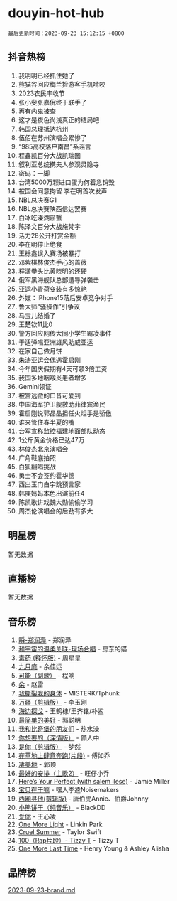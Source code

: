 # douyin-hot-hub

`最后更新时间：2023-09-23 15:12:15 +0800`

## 抖音热榜

1. 我明明已经抓住她了
1. 熊猫谷回应梅兰捡游客手机啃咬
1. 2023农民丰收节
1. 张小斐张嘉倪终于联手了
1. 再有内鬼被查
1. 这才是夜色尚浅真正的结局吧
1. 韩国总理抵达杭州
1. 伍佰在苏州演唱会累惨了
1. “985高校落户南昌”系谣言
1. 程鑫凯百分大战凯瑞图
1. 叙利亚总统携夫人参观灵隐寺
1. 密码：一脚
1. 台湾5000万颗进口蛋为何着急销毁
1. 被国会同意拘留 李在明首次发声
1. NBL总决赛G1
1. NBL总决赛陕西信达罢赛
1. 白冰吃溱湖簖蟹
1. 陈泽文百分大战施梵宇
1. 活力28公开打赏金额
1. 李在明停止绝食
1. 王栎鑫误入赛场被暴打
1. 邓紫棋林俊杰手心的蔷薇
1. 程潇拳头比黄晓明的还硬
1. 俄军黑海舰队总部遭导弹袭击
1. 亚运小青荷变装有多惊艳
1. 外媒：iPhone15落后安卓竞争对手
1. 鲁大师“骚操作”引争议
1. 马宝儿结婚了
1. 王楚钦11比0
1. 警方回应网传大同小学生霸凌事件
1. 于适弹唱亚洲雄风助威亚运
1. 在家自己做月饼
1. 朱涛亚运会偶遇霍启刚
1. 今年国庆假期有4天可领3倍工资
1. 我国多地咽喉炎患者增多
1. Gemini领证
1. 被宫远徵的口音可爱到
1. 中国海军护卫舰救助菲律宾渔民
1. 霍启刚说郭晶晶担任火炬手是骄傲
1. 谁来管住春半夏的嘴
1. 台军宣称监控福建地面部队动态
1. 1公斤黄金价格已达47万
1. 林俊杰北京演唱会
1. 广角鞋底拍照
1. 白狐翻唱挑战
1. 勇士不会签约霍华德
1. 西出玉门白宇跳预言家
1. 韩庚妈妈本色出演前任4
1. 陈凯歌讲戏魏大勋偷偷学习
1. 周杰伦演唱会的后劲有多大

## 明星榜

暂无数据

## 直播榜

暂无数据

## 音乐榜

1. [瞬-郑润泽](https://sf6-cdn-tos.douyinstatic.com/obj/tos-cn-ve-2774/oYXHIohzvbNAzBhHgyksWpRM4bfkDsBdBDAynw) - 郑润泽
1. [和宇宙的温柔关联-现场合唱](https://sf3-cdn-tos.douyinstatic.com/obj/tos-cn-ve-2774/o0hONGDYQBgk0e5bqDeQOonVmncA6tC2nBwZLT) - 房东的猫
1. [毒药 (释怀版)](https://sf3-cdn-tos.douyinstatic.com/obj/tos-cn-ve-2774/oYILMEAzspdZBIzy4frJNB8ZHPHWAhiwowd4Ad) - 周星星
1. [九月底](https://sf3-cdn-tos.douyinstatic.com/obj/tos-cn-ve-2774/oMfewG4PDTFhF8iz3OGQ7ABH5i6fCgnMaoCbzZ) - 余佳运
1. [可能（副歌）](https://sf3-cdn-tos.douyinstatic.com/obj/tos-cn-ve-2774/cde1731888894259b333569393c2fb51) - 程响
1. [朵](https://sf3-cdn-tos.douyinstatic.com/obj/tos-cn-ve-2774/932f5bdfcd7c47b880525e92ab8a4999) - 赵雷
1. [我撕裂我的身体](https://sf6-cdn-tos.douyinstatic.com/obj/tos-cn-ve-2774/o0cWZzf7vIzpjLQBHPXwtFhMxYUvsP8AoC8EgA) - MISTERK/Tphunk
1. [万疆（剪辑版）](https://sf3-cdn-tos.douyinstatic.com/obj/tos-cn-ve-2774/ooG7oVgFlDTelKCjCsTTobQvbdtj1BBQXnfZd8) - 李玉刚
1. [海边探戈](https://sf6-cdn-tos.douyinstatic.com/obj/tos-cn-ve-2774/os9gE0VQCGqt6VQkZDyBBYvfSDY0QFe3vVmubn) - 王鹤棣/王齐铭/朴鲨
1. [最简单的美好](https://sf6-cdn-tos.douyinstatic.com/obj/tos-cn-ve-2774/a3623594908d4f208709c19c9584f981) - 郭聪明
1. [我和比奇堡的朋友们](https://sf3-cdn-tos.douyinstatic.com/obj/tos-cn-ve-2774/f0505db981ea4a6d91453a15924a82aa) - 热水澡
1. [你想要的（深情版）](https://sf6-cdn-tos.douyinstatic.com/obj/tos-cn-ve-2774/oIMnk8GFpoYUtBP39qsBLeMCDPQxxYcI4gbeZS) - 颜人中
1. [是你（剪辑版）](https://sf6-cdn-tos.douyinstatic.com/obj/tos-cn-ve-2774/46019dae783c4c969944217fe1cfafc4) - 梦然
1. [在草地上肆意奔跑(片段)](https://sf3-cdn-tos.douyinstatic.com/obj/tos-cn-ve-2774/8831d494742f45dabdfa8adb8b817259) - 傅如乔
1. [凄美地](https://sf6-cdn-tos.douyinstatic.com/obj/tos-cn-ve-2774/oshF4RgFMhmTSa4jCaHNUXI0NetFtBBQBzBZdf) - 郭顶
1. [最好的安排（主歌2）](https://sf3-cdn-tos.douyinstatic.com/obj/tos-cn-ve-2774/oMMZX1DuHpMwgoDztBmZswgQnbCeeANZxBHkFY) - 旺仔小乔
1. [Here’s Your Perfect (with salem ilese)](https://sf3-cdn-tos.douyinstatic.com/obj/tos-cn-ve-2774/076b1576c6c546598f803fe53da388a7) - Jamie Miller
1. [宝贝在干嘛](https://sf6-cdn-tos.douyinstatic.com/obj/tos-cn-ve-2774/okW4hBCfJI5B2ZEgTCtikhMW7IafzNrBQIYkpJ) - 嘿人李逵Noisemakers
1. [西厢寻他(剪辑版)](https://sf6-cdn-tos.douyinstatic.com/obj/tos-cn-ve-2774/oUsAVfAQKlRNxEv5qxvIB8o5qmIWUcXbzJKJhw) - 唐伯虎Annie、伯爵Johnny
1. [小熊饼干（纯音乐）](https://sf6-cdn-tos.douyinstatic.com/obj/tos-cn-ve-2774/c25d7893334c4ded99a2ae09f9e2a7d6) - BlackDD
1. [爱你](https://sf6-cdn-tos.douyinstatic.com/obj/tos-cn-ve-2774/738d8b240f1e4519b44cf31c84e02e24) - 王心凌
1. [One More Light](https://sf6-cdn-tos.douyinstatic.com/obj/tos-cn-ve-2774/okIBCInhecoGOE5h6ZvqCBYtfXCIMQEbgkRKgD) - Linkin Park
1. [Cruel Summer](https://sf3-cdn-tos.douyinstatic.com/obj/tos-cn-ve-2774/b35ad770e6d4495abefaa493fa46b555) - Taylor Swift
1. [100（Rap片段）- Tizzy T](https://sf6-cdn-tos.douyinstatic.com/obj/tos-cn-ve-2774/f3d21de5ab834c0f9bb7443c06f73d04) - Tizzy T
1. [One More Last Time](https://sf6-cdn-tos.douyinstatic.com/obj/tos-cn-ve-2774/oAzTlo0LUAdCAIhjktsKWcLAEUKmZwGcOoB1fy) - Henry Young & Ashley Alisha

## 品牌榜

[2023-09-23-brand.md](2023-09-23-brand.md)
